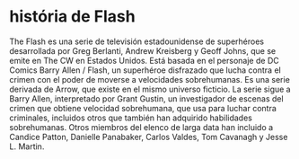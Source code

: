 # história de Flash
The Flash es una serie de televisión estadounidense de superhéroes desarrollada por Greg Berlanti, Andrew Kreisberg y Geoff Johns, que se emite en The CW en Estados Unidos. Está basada en el personaje de DC Comics Barry Allen / Flash, un superhéroe disfrazado que lucha contra el crimen con el poder de moverse a velocidades sobrehumanas. Es una serie derivada de Arrow, que existe en el mismo universo ficticio. La serie sigue a Barry Allen, interpretado por Grant Gustin, un investigador de escenas del crimen que obtiene velocidad sobrehumana, que usa para luchar contra criminales, incluidos otros que también han adquirido habilidades sobrehumanas. Otros miembros del elenco de larga data han incluido a Candice Patton, Danielle Panabaker, Carlos Valdes, Tom Cavanagh y Jesse L. Martin.
